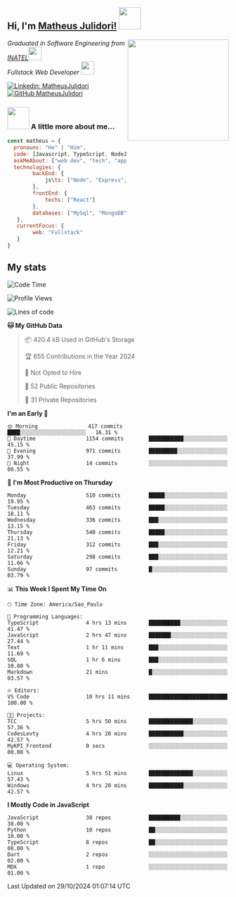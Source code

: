 <h2> Hi, I'm <a href="https://matheusjulidori.github.io" target="_blank">Matheus Julidori!</a> <img src="https://media.giphy.com/media/12oufCB0MyZ1Go/giphy.gif" width="50"></h2>
<img align='right' src="https://media.giphy.com/media/3oKIPnAiaMCws8nOsE/giphy.gif" width="230" height="auto">
<p><em>Graduated in Software Engineering from <a href="http://www.inatel.br" target="_blank">INATEL</a><img src="https://media.giphy.com/media/fYSnHlufseco8Fh93Z/giphy.gif" width="30"></br>
  Fullstack Web Developer <img src="https://media.giphy.com/media/WUlplcMpOCEmTGBtBW/giphy.gif" width="30">
</em></p>

[![Linkedin: MatheusJulidori](https://img.shields.io/badge/-MatheusJulidori-blue?style=flat-square&logo=Linkedin&logoColor=white&link=https://www.linkedin.com/in/MatheusJulidori/)](https://www.linkedin.com/in/MatheusJulidori/)
[![GitHub MatheusJulidori](https://img.shields.io/github/followers/matheusjulidori?label=follow&style=social)](https://github.com/MatheusJulidori)


### <img src="https://media.giphy.com/media/VgCDAzcKvsR6OM0uWg/giphy.gif" width="50"> A little more about me...  

```javascript
const matheus = {
  pronouns: "He" | "Him",
  code: [Javascript, TypeScript, NodeJS, Express, NestJS, React, MySQL, MongoDB, HTML, CSS, Python, Django, PostgreSQL],
  askMeAbout: ["web dev", "tech", "app dev", "games"],
  technologies: {
        backEnd: {
            js\ts: ["Node", "Express", "NestJS"]
        },
        frontEnd: {
            techs: ["React"]
        },
        databases: ["MySql", "MongoDB", "PostgreSQL"],
   },
   currentFocus: {
        web: "Fullstack"
   }
}
```
<h2>My stats</h2>

<!--START_SECTION:waka-->
![Code Time](http://img.shields.io/badge/Code%20Time-693%20hrs%2048%20mins-blue)

![Profile Views](http://img.shields.io/badge/Profile%20Views-0-blue)

![Lines of code](https://img.shields.io/badge/From%20Hello%20World%20I%27ve%20Written-7.0%20million%20lines%20of%20code-blue)

**🐱 My GitHub Data** 

> 📦 420.4 kB Used in GitHub's Storage 
 > 
> 🏆 655 Contributions in the Year 2024
 > 
> 🚫 Not Opted to Hire
 > 
> 📜 52 Public Repositories 
 > 
> 🔑 31 Private Repositories 
 > 
**I'm an Early 🐤** 

```text
🌞 Morning                417 commits         ████░░░░░░░░░░░░░░░░░░░░░   16.31 % 
🌆 Daytime                1154 commits        ███████████░░░░░░░░░░░░░░   45.15 % 
🌃 Evening                971 commits         █████████░░░░░░░░░░░░░░░░   37.99 % 
🌙 Night                  14 commits          ░░░░░░░░░░░░░░░░░░░░░░░░░   00.55 % 
```
📅 **I'm Most Productive on Thursday** 

```text
Monday                   510 commits         █████░░░░░░░░░░░░░░░░░░░░   19.95 % 
Tuesday                  463 commits         █████░░░░░░░░░░░░░░░░░░░░   18.11 % 
Wednesday                336 commits         ███░░░░░░░░░░░░░░░░░░░░░░   13.15 % 
Thursday                 540 commits         █████░░░░░░░░░░░░░░░░░░░░   21.13 % 
Friday                   312 commits         ███░░░░░░░░░░░░░░░░░░░░░░   12.21 % 
Saturday                 298 commits         ███░░░░░░░░░░░░░░░░░░░░░░   11.66 % 
Sunday                   97 commits          █░░░░░░░░░░░░░░░░░░░░░░░░   03.79 % 
```


📊 **This Week I Spent My Time On** 

```text
🕑︎ Time Zone: America/Sao_Paulo

💬 Programming Languages: 
TypeScript               4 hrs 13 mins       ██████████░░░░░░░░░░░░░░░   41.47 % 
JavaScript               2 hrs 47 mins       ███████░░░░░░░░░░░░░░░░░░   27.44 % 
Text                     1 hr 11 mins        ███░░░░░░░░░░░░░░░░░░░░░░   11.69 % 
SQL                      1 hr 6 mins         ███░░░░░░░░░░░░░░░░░░░░░░   10.80 % 
Markdown                 21 mins             █░░░░░░░░░░░░░░░░░░░░░░░░   03.57 % 

🔥 Editors: 
VS Code                  10 hrs 11 mins      █████████████████████████   100.00 % 

🐱‍💻 Projects: 
TCC                      5 hrs 50 mins       ██████████████░░░░░░░░░░░   57.36 % 
CodesLevty               4 hrs 20 mins       ███████████░░░░░░░░░░░░░░   42.57 % 
MyKPI_Frontend           0 secs              ░░░░░░░░░░░░░░░░░░░░░░░░░   00.08 % 

💻 Operating System: 
Linux                    5 hrs 51 mins       ██████████████░░░░░░░░░░░   57.43 % 
Windows                  4 hrs 20 mins       ███████████░░░░░░░░░░░░░░   42.57 % 
```

**I Mostly Code in JavaScript** 

```text
JavaScript               38 repos            ██████████░░░░░░░░░░░░░░░   38.00 % 
Python                   10 repos            ██░░░░░░░░░░░░░░░░░░░░░░░   10.00 % 
TypeScript               8 repos             ██░░░░░░░░░░░░░░░░░░░░░░░   08.00 % 
Dart                     2 repos             ░░░░░░░░░░░░░░░░░░░░░░░░░   02.00 % 
MDX                      1 repo              ░░░░░░░░░░░░░░░░░░░░░░░░░   01.00 % 
```




 Last Updated on 29/10/2024 01:07:14 UTC
<!--END_SECTION:waka-->

